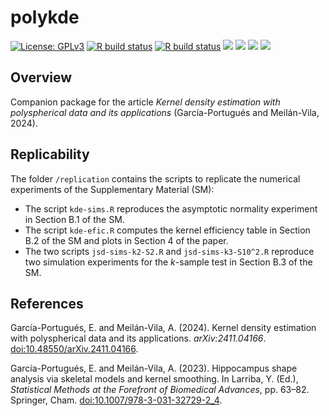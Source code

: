 # polykde

[![License:
GPLv3](https://img.shields.io/badge/license-GPLv3-blue.svg)](https://www.gnu.org/licenses/gpl-3.0)
[![R build
status](https://github.com/egarpor/polykde/workflows/R-CMD-check/badge.svg)](https://github.com/egarpor/polykde/actions)
[![R build
status](https://github.com/egarpor/polykde/workflows/test-coverage/badge.svg)](https://github.com/egarpor/polykde/actions)
[![](https://codecov.io/gh/egarpor/polykde/branch/main/graph/badge.svg)](https://app.codecov.io/gh/egarpor/polykde)
[![](https://www.r-pkg.org/badges/version/polykde?color=green)](https://cran.r-project.org/package=polykde)
[![](http://cranlogs.r-pkg.org/badges/grand-total/polykde)](https://cran.r-project.org/package=polykde)
[![](http://cranlogs.r-pkg.org/badges/last-month/polykde)](https://cran.r-project.org/package=polykde)

## Overview

Companion package for the article *Kernel density estimation with
polyspherical data and its applications* (García-Portugués and
Meilán-Vila, 2024).

## Replicability

The folder `/replication` contains the scripts to replicate the
numerical experiments of the Supplementary Material (SM):

- The script `kde-sims.R` reproduces the asymptotic normality experiment
  in Section B.1 of the SM.
- The script `kde-efic.R` computes the kernel efficiency table in
  Section B.2 of the SM and plots in Section 4 of the paper.
- The two scripts `jsd-sims-k2-S2.R` and `jsd-sims-k3-S10^2.R` reproduce
  two simulation experiments for the $k$-sample test in Section B.3 of
  the SM.

## References

García-Portugués, E. and Meilán-Vila, A. (2024). Kernel density
estimation with polyspherical data and its applications.
*arXiv:2411.04166*.
[doi:10.48550/arXiv.2411.04166](https://doi.org/10.48550/arXiv.2411.04166).

García-Portugués, E. and Meilán-Vila, A. (2023). Hippocampus shape
analysis via skeletal models and kernel smoothing. In Larriba, Y. (Ed.),
*Statistical Methods at the Forefront of Biomedical Advances*,
pp. 63–82. Springer, Cham.
[doi:10.1007/978-3-031-32729-2_4](https://doi.org/10.1007/978-3-031-32729-2_4).
